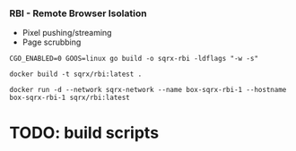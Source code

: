 ### RBI - Remote Browser Isolation

- Pixel pushing/streaming
- Page scrubbing

```
CGO_ENABLED=0 GOOS=linux go build -o sqrx-rbi -ldflags "-w -s"

docker build -t sqrx/rbi:latest .

docker run -d --network sqrx-network --name box-sqrx-rbi-1 --hostname box-sqrx-rbi-1 sqrx/rbi:latest

```

# TODO: build scripts
